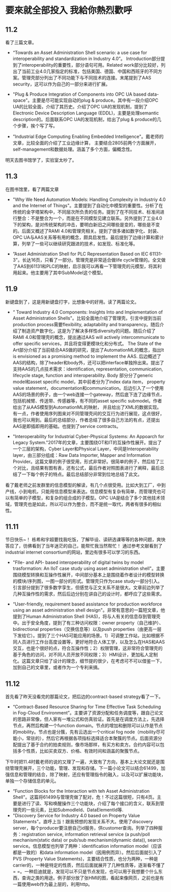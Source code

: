 # 要來就全部投入 我給你熱烈歡呼

## 11.2

看了三篇文章。

+ “Towards an Asset Administration Shell scenario: a use case for interoperability and standardization in Industry 4.0”。 Introduction部分提到了interoperability的重要性，部分语句可用。Related work部分比较好，列出了当前工业4.0几家指定的标准，包括美国、德国、中国和西班牙的不同方案。管理壳部分列出了不同功能下与不同技术的连接。末尾提到了AAS security，这可以作为自己的一部分来进行扩展。

+ "Plug & Produce Integration of Components into OPC UA based data-space"。主要是尽可能实现自动的plug & produce。其中有一段介绍OPC UA的比较全面，介绍了其历史。介绍了OPC UA的发现机制，提到了Electronic Device Description Language (EDDL)，主要是处理semantic description的。后面联系OPC UA的发现机制，给出了plug & produce的几个步骤，挨个写了写。

+ ”Industrial Edge Computing Enabling Embedded Intelligence"。戴老师的文章，比较全面的介绍了工业边缘计算， 主要结合2805前两个方面展开，self-management和数据处理。涵盖了多个方面，偏概念性。

明天去图书馆学了，实验室太吵了。

## 11.3

在图书馆里，看了两篇文章

+ "Why We Need Automation Models: Handling Complexity in Industriy 4.0 and the Internet of Things"。主要提到了自动化中模型的重要性。分析了在传统的金字塔架构中，不同层次所负责的任务。提到了在不同技术、标准间进行整合：不是整合为一个，而是在不同模型见建立联系。另外提到了工业4.0下的架构，是对传统架构的冲击，要明白新旧之间哪些是变的，哪些是不变的。后面又概述了RAMI 4.0和管理壳相关。提到了很多诸如数字化、封装、OPC UA与AAS关系等有用的概念，颇具启发性。最后提到了边缘计算和雾计算，列举了一些可以继续研究跟进的技术，如发现、标准化等。

+ ”Asset Administration Shell for PLC Representation Based on IEC 61131-3"。长达16页，只看了一部分。管理壳是非常适合做life cycle管理的。全文做了AAS到61131和PLC的映射，启示我可以再看一下管理壳的元模型，将其利用起来。他主要用了其中SubModel这个模型。

## 11.9

新键盘到了，这是用新键盘打字，比想象中的好用。读了两篇论文。

+ “ Toward  Industry 4.0 Components: Insights Into and Implementation of Asset Administration Shells"。比较全面地介绍了管理壳。引言中提到当前production process需要flexibility, adaptability and transparency。随后介绍了制造资产数字化，这是为了解决多样性diversity的问题。随后介绍了RAMI 4.0和管理壳的概念，提出通过AAS will actively intercommunicate to offer specific services，并且将变得更模块化和分布式。 The State of the  Art部分介绍了当前结合AAS做的研究，提出了AutomationML的概念，指出It is envisioned as a promising method to implement the AAS. 后边概述了AAS的结构，除了header和body外，还可以把interface单独拎出来。提出了支持AAS的几点技术需求：identification, representation, communication, lifecycle stage, function and interoperability. Body 部分分了generic model和asset specific model，其中前者分为了index data item， property value statement，documentation和communication。后边引入了一个使用AAS的场景的例子，由一个web连接一个gateway，然后底下连了边缘节点，包括机械臂、传送带、传感器等，有不同的asset specific submodel。作者给出了从AAS模型到AutomationML的映射， 并且给出了XML的数据实现。有一点，作者使用序列图来对不同管理壳间的交互行为进行展现，这点很好，我也可以用到。最后的总结部分，作者总结了很多自己方法的有点，还提出AAS是即插即用的基础。也提到了service contracts。

+ "Interoperability for Industrial Cyber-Physical Systems: An Appoarch for Legacy System."2017年的文章，主要围绕OT和IT的互操作性展开。提出了一个三层的架构，Cyber Layer和Physical Layer，中间是Interoperability layer，由三部分组成：Raw Data Importer, Mapper and Information Provider。这篇文章的例子很受用，形式非常好。很简单的例子，然后给了三个对比，且结果有图有表，还有公式，最后作者对照图表进行了阐释，最后总结了一下每个例子的特点。最后总结部分非常到位地总结了此文。

看了戴老师之前发群里的信息模型的解读，有几个点很受用。比如大到工厂，中到产线，小到电机，只能用信息模型来表达。信息模型有复杂有简单，而管理壳也可以有简单的子模型，和复杂的组合成的子模型。OPC UA是结合了多个其他技术领域，管理壳也是如此，所以可以作为整合，而不是统一取代，两者有很多的相似性。

## 11.11

节日快乐~！
栋希和宇超要找我吃饭，了解毕设、读研选课等等的各种问题，爽快答应了，彷佛看到了当年迷茫的自己，能帮忙我当然帮忙！
通过参考文献看到了industrial internet consortium的网站，里边有很多可以学习的东西。

+ "FIle- and API- based interoperability of digital twins by model trasformation: An IIoT case study using asset administration shell"。主要围绕模型转换和互操作性展开，中间部分基本上是围绕着作者设计的模型转换的模块/序列图，一图一部分的形式。管理壳只作为case study一部分引入。引言部分提到了很多数字孪生，但感觉与正文关系不是很大。文章前边列举了几种互操作性的需求，然后后边分别在讲自己的设计时，都呼应了这些需求。

+ “User-friendly, requirement based assistance for production workforce using an asset administration shell design"。非常有意思的一篇短文章，他提到了Human Administration Shell (HAS)，将与人有关的信息存到管理壳中。出于安全角度，提到了有三种访问权限：owner property（自己维护）、bidirectional properties（交换信息等）以及push properties（由更高一层下发给它）。提到了三个HAS可能应用的场景。1）可调整工作站，比如根据不同人员进行工作台高度设置等，更好地符合人体工学，以及怎么在HAS和AAS交互，也是个很好的点，符合互操作性；2）权限管理，这非常符合管理壳的基于角色的访问，对不同人员开放不同权限；3）HMI设计，更加私人定制化。这篇文章只给了设计的理念，细节提的很少，在考虑可不可以借鉴一下，加到自己的文章里，或者作为一个专利来搞。

## 11.12

首先看了昨天没看完的那篇论文，把后边的contract-based strategy看了一下。

+ “Contract-Based Resource Sharing for Time Effective Task Scheduling in Fog-Cloud Environment”。主要讲了资源分配和任务调度等，跟自己论文的思路非常像，但人家有一堆公式和仿真验证。首先是在调度方法上，先选择节点，再然后构建一个function domain。节点的增加和删除可以认作是节点的mobility。节点也是分簇，先有云选出一个critical fog node（mobility尽可能小，常驻的），然后它再根据各项指标选择适合本聚簇的节点。后面资源分配提出了基于合约的拍卖规则，像市场那样，有买方和卖方。合约内容可以包括多个性质，比如买卖双方、价格、有效时间和涵盖的聚簇节点。

下午时把11.4时戴老师的说的又理了一遍，大致有了方向，基本上大论文就还是围绕管理壳展开，三个功能，管理、发现和存储。下一篇小论文可以结合61499，加强信息和管理的结合，除了映射，还应有管理指令的融入，以及可以扩展功能块，单独一个存储信息的单元。

+ “Function Blocks for the Interaction with teh Asset Administration Shell"。这篇将61499与管理壳做了配对，危！不过这篇很短，只有4页。主要是进行了读、写和唤醒操作三个功能块，介绍了每个接口的含义，联系到管理壳的一些元素，比如SubmodleId、DataElementId等.
+ "Discovery Service for Industry 4.0 based on Property Value Statements"。直呼上当！跟我预想的发现关系不大。使用了discovery server，每个producer要注册自己id服务，供customer查询。列举了四种服务：registration service, information retrieval service (a push/poll mechanism(static data) or pub/sub mechanism(dynamic data)), search service。信息模型也列举了两种：identification information model（应该都是一致的）和data information model（因用例而异）。然后后面就引入了PVS (Property Value Statements)，主要结合性质，也分为两种，一种是carrier的，一种是特定的性质，然后后面就展开了几种性质等，逐渐看不懂了= =。一种启迪就是，发现可以不只是节点发现，也可以用于我想要个什么东西，查询之类的用途。例子部分放了张HMI的图，看起来像网页，之前也是有一篇使用web作为最上层的，利用http。

